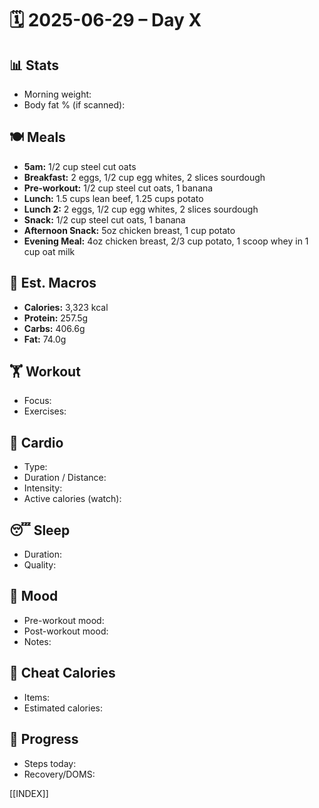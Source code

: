# 🗓️ 2025-06-29 – Day X

## 📊 Stats
- Morning weight: 
- Body fat % (if scanned): 

## 🍽️ Meals
- **5am:** 1/2 cup steel cut oats  
- **Breakfast:** 2 eggs, 1/2 cup egg whites, 2 slices sourdough  
- **Pre-workout:** 1/2 cup steel cut oats, 1 banana  
- **Lunch:** 1.5 cups lean beef, 1.25 cups potato  
- **Lunch 2:** 2 eggs, 1/2 cup egg whites, 2 slices sourdough  
- **Snack:** 1/2 cup steel cut oats, 1 banana  
- **Afternoon Snack:** 5oz chicken breast, 1 cup potato  
- **Evening Meal:** 4oz chicken breast, 2/3 cup potato, 1 scoop whey in 1 cup oat milk  

## 🧮 Est. Macros
- **Calories:** 3,323 kcal  
- **Protein:** 257.5g  
- **Carbs:** 406.6g  
- **Fat:** 74.0g  

## 🏋️ Workout
- Focus: 
- Exercises:  

## 🏃 Cardio
- Type:  
- Duration / Distance:  
- Intensity:  
- Active calories (watch):  

## 😴 Sleep
- Duration:  
- Quality:  

## 🧠 Mood
- Pre-workout mood:  
- Post-workout mood:  
- Notes:  

## 🍫 Cheat Calories
- Items:  
- Estimated calories:  

## 🧍 Progress
- Steps today:  
- Recovery/DOMS:  

[[INDEX]]

